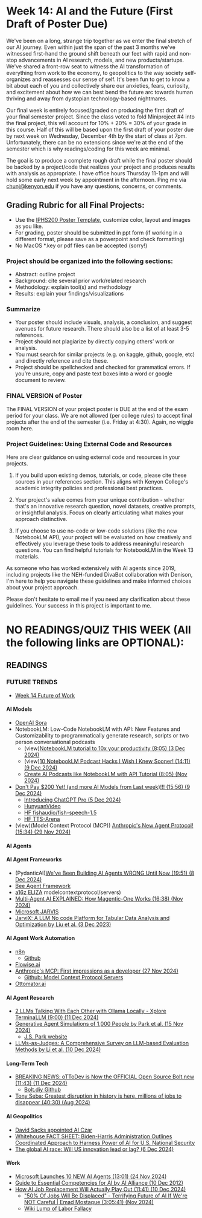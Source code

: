 # Week 14: AI and the Future (First Draft of Poster Due)

We've been on a long, strange trip together as we enter the final stretch of our AI journey. Even within just the span of the past 3 months we've witnessed first-hand the ground shift beneath our feet with rapid and non-stop advancements in AI research, models, and new products/startups. We've shared a front-row seat to witness the AI transformation of everything from work to the economy, to geopolitics to the way society self-organizes and reassesses our sense of self. It's been fun to get to know a bit about each of you and collectively share our anxieties, fears, curiosity, and excitement about how we can best bend the future arc towards human thriving and away from dystopian technology-based nightmares.
 
Our final week is entirely focused/graded on producing the first draft of your final semester project. Since the class voted to fold Miniproject #4 into the final project, this will account for 10% + 20% = 30% of your grade in this course. Half of this will be based upon the first draft of your poster due by next week on Wednesday, December 4th by the start of class at 7pm. Unfortunately, there can be no extensions since we're at the end of the semester which is why readings/coding for this week are minimal.
 
The goal is to produce a complete rough draft while the final poster should be backed by a project/code that realizes your project and produces results with analysis as appropriate. I have office hours Thursday 11-1pm and will hold some early next week by appointment in the afternoon. Ping me via chunj@kenyon.edu if you have any questions, concerns, or comments.


## Grading Rubric for all Final Projects:

* Use the [IPHS200 Poster Template](https://docs.google.com/presentation/d/1HRHqfIDVYKhwgh1K1QRyNfQuf7g87q5A/edit#slide=id.p1), customize color, layout and images as you like.
* For grading, poster should be submitted in ppt form (if working in a different format, please save as a powerpoint and check formatting) 
* No MacOS *.key or pdf files can be accepted (sorry!)

### Project should be organized into the following sections:

- Abstract: outline project
- Background: cite several prior work/related research
- Methodology: explain tool(s) and methodology
- Results: explain your findings/visualizations

### Summarize

- Your poster should include visuals, analysis, a conclusion, and suggest avenues for future research. There should also be a list of at least 3-5 references. 
- Project should not plagiarize by directly copying others’ work or analysis. 
- You must search for similar projects (e.g. on kaggle, github, google, etc) and directly reference and cite these.
- Project should be spellchecked and checked for grammatical errors. If you’re unsure, copy and paste text boxes into a word or google document to review.

### FINAL VERSION of Poster

The FINAL VERSION of your project poster is DUE at the end of the exam period for your class. We are not allowed (per college rules) to accept final projects after the end of the semester (i.e. Friday at 4:30). Again, no wiggle room here.

### Project Guidelines: Using External Code and Resources

Here are clear guidance on using external code and resources in your projects.

1. If you build upon existing demos, tutorials, or code, please cite these sources in your references section. This aligns with Kenyon College's academic integrity policies and professional best practices.

2. Your project's value comes from your unique contribution - whether that's an innovative research question, novel datasets, creative prompts, or insightful analysis. Focus on clearly articulating what makes your approach distinctive.

3. If you choose to use no-code or low-code solutions (like the new NotebookLM API), your project will be evaluated on how creatively and effectively you leverage these tools to address meaningful research questions. You can find helpful tutorials for NotebookLM in the Week 13 materials.

As someone who has worked extensively with AI agents since 2019, including projects like the NEH-funded DivaBot collaboration with Denison, I'm here to help you navigate these guidelines and make informed choices about your project approach.

Please don't hesitate to email me if you need any clarification about these guidelines. Your success in this project is important to me.



# NO READINGS/QUIZ THIS WEEK (All the following links are OPTIONAL): 

## READINGS

### FUTURE TRENDS

* [Week 14 Future of Work](https://docs.google.com/forms/d/e/1FAIpQLSfOp85EN7N9B93n4gPGcm3X_DzdZIkxrLJZoUjSsQWhP0KdIg/viewform?usp=header)

#### AI Models

* [OpenAI Sora](https://openai.com/index/sora/)
* NotebookLM: Low-Code NotebookLM with API: New Features and Customizability to programmatically generate research, scripts or two person conversational podcasts
  * (view)[NotebookLM tutorial to 10x your productivity (8:05) (3 Dec 2024)](https://www.youtube.com/watch?v=QxbmQs3b_DE)
  * (view)[10 NotebookLM Podcast Hacks I Wish I Knew Sooner! (14:11) (9 Dec 2024)](https://www.youtube.com/watch?v=aG0ixD3OY80)
  * [Create AI Podcasts like NotebookLM with API Tutorial (8:05) (Nov 2024)](https://www.youtube.com/watch?v=mO-tVmtakMQ)
* [Don't Pay $200 Yet! (and more AI Models from Last week)!!! (15:56) (9 Dec 2024)](https://www.youtube.com/watch?v=lSvFkB2Kt7U)
  * [Introducing ChatGPT Pro (5 Dec 2024)](https://openai.com/index/introducing-chatgpt-pro/)
  * [HunyuanVideo](https://huggingface.co/tencent/HunyuanVideo)
  * [HF fishaudio/fish-speech-1.5](https://huggingface.co/fishaudio/fish-speech-1.5)
  * [HF TTS-Arena](https://huggingface.co/spaces/TTS-AGI/TTS-Arena)
* (view)(Model Context Protocol (MCP)) [Anthropic's New Agent Protocol! (15:34) (29 Nov 2024)](https://www.youtube.com/watch?v=8mU2OeOCIrE)

#### AI Agents

#### AI Agent Frameworks

* (PydanticAI)[We've Been Building AI Agents WRONG Until Now (19:51) (8 Dec 2024)](https://www.youtube.com/watch?v=pC17ge_2n0Q)
* [Bee Agent Framework](https://www.youtube.com/watch?v=AsYQVlBC6Mo)
* [a16z ELIZA](https://www.youtube.com/watch?v=2ZZo3JqSrZI)
modelcontextprotocol/servers)
* [Multi-Agent AI EXPLAINED: How Magentic-One Works (16:38) (Nov 2024)](https://www.youtube.com/watch?v=RUDZZLtB08w)
* [Microsoft JARVIS](https://github.com/microsoft/JARVIS)
* [JarviX: A LLM No code Platform for Tabular Data Analysis and Optimization by Liu et al. (3 Dec 2023)](https://arxiv.org/abs/2312.02213)

#### AI Agent Work Automation

* [n8n](https://www.youtube.com/watch?v=KjI2_3SDCds)
  * [Github](https://github.com/n8n-io/n8n)
* [Flowise.ai](https://flowiseai.com/)
* [Anthropic's MCP: First impressions as a developer (27 Nov 2024)](https://www.chriswere.com/p/anthropics-mcp-first-impressions)
  * [Github: Model Context Protocol Servers](https://github.com/)
* [Ottomator.ai](https://ottomator.ai/)

#### AI Agent Research

* [2 LLMs Talking With Each Other with Ollama Locally - Xplore TerminaLLM (9:00) (11 Dec 2024)](https://www.youtube.com/watch?v=vsjfI9alY-4)
* [Generative Agent Simulations of 1,000 People by Park et al. (15 Nov 2024)](https://arxiv.org/abs/2411.10109)
  * [J.S. Park website](https://www.joonsungpark.com/)
* [LLMs-as-Judges: A Comprehensive Survey on LLM-based Evaluation Methods by Li et al. (10 Dec 2024)](https://arxiv.org/abs/2412.05579)

#### Long-Term Tech

* [BREAKING NEWS: oTToDev is Now the OFFICIAL Open Source Bolt.new (11:43) (11 Dec 2024)](https://www.youtube.com/watch?v=p8BTuuTr5iU)
  * [Bolt.diy Github](https://github.com/stackblitz-labs/bolt.diy)
* [Tony Seba: Greatest disruption in history is here, millions of jobs to disappear (40:30) (Aug 2024)](https://www.youtube.com/watch?v=A_-_sjbJwqg)


#### AI Geopolitics

* [David Sacks appointed AI Czar](https://eriktorenberg.substack.com/p/david-sacks-intellectual-journey)
* [Whitehouse FACT SHEET: Biden-⁠Harris Administration Outlines Coordinated Approach to Harness Power of AI for U.S. National Security](https://www.whitehouse.gov/briefing-room/statements-releases/2024/10/24/fact-sheet-biden-harris-administration-outlines-coordinated-approach-to-harness-power-of-ai-for-u-s-national-security/)
* [The global AI race: Will US innovation lead or lag? (6 Dec 2024)](https://www.brookings.edu/articles/the-global-ai-race-will-us-innovation-lead-or-lag/)

#### Work

* [Microsoft Launches 10 NEW AI Agents (13:01) (24 Nov 2024)](https://www.youtube.com/watch?v=pcWKJ_yvf1M)
* [Guide to Essential Competencies for AI by AI Alliance (10 Dec 2012)](https://thealliance.ai/core-projects/guide-to-essential-competencies-for-ai)
* [How AI Job Replacement Will Actually Play Out (11:41) (10 Dec 2024)](https://www.youtube.com/watch?v=xL2HBnX2EIo)
  * ["50% Of Jobs Will Be Displaced" - Terrifying Future of AI If We're NOT Careful | Emad Mostaque (3:05:41) (Nov 2024)](https://www.youtube.com/watch?v=qWDi9I2Tmmk&t=2212s)
  * [Wiki Lump of Labor Fallacy](https://en.wikipedia.org/wiki/Lump_of_labour_fallacy)